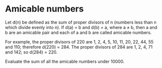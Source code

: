 # Amicable numbers

Let d(n) be defined as the sum of proper divisors of n (numbers less than n
which divide evenly into n). If d(a) = b and d(b) = a, where a ≠ b, then a and
b are an amicable pair and each of a and b are called amicable numbers.

For example, the proper divisors of 220 are 1, 2, 4, 5, 10, 11, 20, 22, 44, 55
and 110; therefore d(220) = 284. The proper divisors of 284 are 1, 2, 4, 71 and
142; so d(284) = 220.

Evaluate the sum of all the amicable numbers under 10000.
